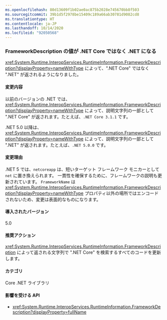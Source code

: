 ```yaml
---
ms.openlocfilehash: 80d13609f1b02ae0ac875b2028e745670bb8f503
ms.sourcegitcommit: 39b1d5f2978be15409c189a66ab30781d9082cd8
ms.translationtype: HT
ms.contentlocale: ja-JP
ms.lasthandoff: 10/14/2020
ms.locfileid: "92050568"
---
```

### <a name="frameworkdescriptions-value-is-net-instead-of-net-core"></a>FrameworkDescription の値が .NET Core ではなく .NET になる

<xref:System.Runtime.InteropServices.RuntimeInformation.FrameworkDescription?displayProperty=nameWithType> によって、".NET Core" ではなく ".NET" が返されるようになりました。

#### <a name="change-description"></a>変更内容

以前のバージョンの .NET では、<xref:System.Runtime.InteropServices.RuntimeInformation.FrameworkDescription?displayProperty=nameWithType> によって、説明文字列の一部として ".NET Core" が返されます。たとえば、`.NET Core 3.1.1` です。

.NET 5.0 以降は、<xref:System.Runtime.InteropServices.RuntimeInformation.FrameworkDescription?displayProperty=nameWithType> によって、説明文字列の一部として ".NET" が返されます。たとえば、`.NET 5.0.0` です。

#### <a name="reason-for-change"></a>変更理由

.NET 5 では、`netcoreapp` は、短いターゲット フレームワーク モニカーとして `net` に置き換えられます。 一貫性を確保するために、フレームワークの説明も更新されています。 `FrameworkName` は <xref:System.Runtime.InteropServices.RuntimeInformation.FrameworkDescription?displayProperty=nameWithType> プロパティ以外の場所ではエンコードされないため、変更は表面的なものになります。

#### <a name="version-introduced"></a>導入されたバージョン

5.0

#### <a name="recommended-action"></a>推奨アクション

<xref:System.Runtime.InteropServices.RuntimeInformation.FrameworkDescription> によって返される文字列で ".NET Core" を検索するすべてのコードを更新します。

#### <a name="category"></a>カテゴリ

Core .NET ライブラリ

#### <a name="affected-apis"></a>影響を受ける API

- <xref:System.Runtime.InteropServices.RuntimeInformation.FrameworkDescription?displayProperty=fullName>

<!--

#### Affected APIs

- `P:System.Runtime.InteropServices.RuntimeInformation.FrameworkDescription`

-->
